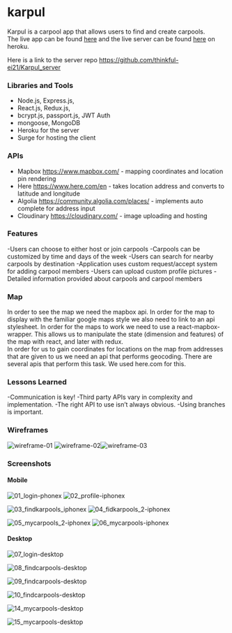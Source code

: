 # karpul

Karpul is a carpool app that allows users to find and create carpools.   
The live app can be found [here](http://karpul-client.surge.sh/) and the live server can be found [here](https://karpul-server.herokuapp.com/) on heroku.

Here is a link to the server repo https://github.com/thinkful-ei21/Karpul_server

### Libraries and Tools

- Node.js, Express.js,
- React.js, Redux.js,
- bcrypt.js, passport.js, JWT Auth
- mongoose, MongoDB
- Heroku for the server
- Surge for hosting the client

### APIs
- Mapbox https://www.mapbox.com/ - mapping coordinates and location pin rendering
- Here https://www.here.com/en - takes location address and converts to latitude and longitude
- Algolia https://community.algolia.com/places/ - implements auto complete for address input
- Cloudinary https://cloudinary.com/ - image uploading and hosting

### Features

-Users can choose to either host or join carpools
-Carpools can be customized by time and days of the week
-Users can search for nearby carpools by destination
-Application uses custom request/accept system for adding carpool members
-Users can upload custom profile pictures
-Detailed information provided about carpools and carpool members

### Map

In order to see the map we need the mapbox api. In order for the map to display with the familiar google maps style we also need to link to an api stylesheet.
In order for the maps to work we need to use a react-mapbox-wrapper.
This allows us to manipulate the state (dimension and features) of the map with react, and later with redux.  
In order for us to gain coordinates for locations on the map from addresses that are given to us we need an api that performs geocoding. There are several apis that perform this task. We used here.com for this.

### Lessons Learned 

-Communication is key!
-Third party APIs vary in complexity and implementation.
-The right API to use isn’t always obvious.
-Using branches is important.

### Wireframes
![wireframe-01](https://user-images.githubusercontent.com/8137381/45229734-8eb8d700-b27b-11e8-9178-dce6bce10598.png)
![wireframe-02](https://user-images.githubusercontent.com/8137381/45229747-94aeb800-b27b-11e8-8d0b-116cb2cdaee1.png)![wireframe-03](https://user-images.githubusercontent.com/8137381/45229874-fe2ec680-b27b-11e8-818e-fd8575cc1334.png)

### Screenshots

#### Mobile
![01_login-phonex](https://user-images.githubusercontent.com/8137381/45250264-3f5ac100-b2e4-11e8-8305-d54ae285e792.png)   ![02_profile-iphonex](https://user-images.githubusercontent.com/8137381/45250265-3f5ac100-b2e4-11e8-8382-63919cc0a757.png)


![03_findkarpools_iphonex](https://user-images.githubusercontent.com/8137381/45250266-3f5ac100-b2e4-11e8-873f-e1964af725d7.png)   ![04_fidkarpools_2-iphonex](https://user-images.githubusercontent.com/8137381/45250267-3f5ac100-b2e4-11e8-8c4e-778323e0c243.png)


![05_mycarpools_2-iphonex](https://user-images.githubusercontent.com/8137381/45250268-3f5ac100-b2e4-11e8-9ca6-ccbb79a95d5d.png)   ![06_mycarpools-iphonex](https://user-images.githubusercontent.com/8137381/45250269-3f5ac100-b2e4-11e8-84b5-ff1bb4016dbb.png)

#### Desktop
![07_login-desktop](https://user-images.githubusercontent.com/8137381/45250270-3ff35780-b2e4-11e8-818b-cde5d79a7cd5.png)

![08_findcarpools-desktop](https://user-images.githubusercontent.com/8137381/45250271-3ff35780-b2e4-11e8-97ef-cc20c5dbe771.png)

![09_findcarpools-desktop](https://user-images.githubusercontent.com/8137381/45250272-3ff35780-b2e4-11e8-8aac-5bb30460b1d1.png)

![10_findcarpools-desktop](https://user-images.githubusercontent.com/8137381/45250274-3ff35780-b2e4-11e8-9f55-3da8eeebd120.png)

![14_mycarpools-desktop](https://user-images.githubusercontent.com/8137381/45250275-3ff35780-b2e4-11e8-80ac-f0a42f322a6c.png)

![15_mycarpools-desktop](https://user-images.githubusercontent.com/8137381/45250276-3ff35780-b2e4-11e8-85b8-bc22b47ef318.png)

